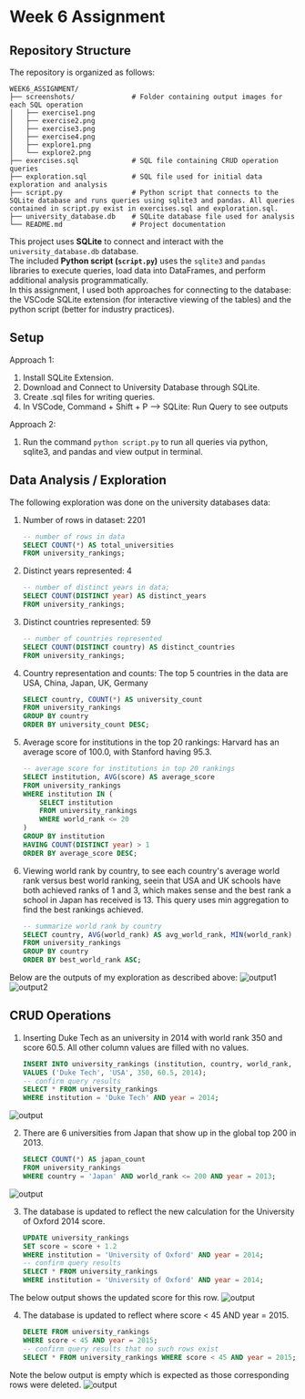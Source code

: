 # Week 6 Assignment # 

## Repository Structure ##

The repository is organized as follows:
```
WEEK6_ASSIGNMENT/
├── screenshots/              # Folder containing output images for each SQL operation
│   ├── exercise1.png
│   ├── exercise2.png
│   ├── exercise3.png
│   ├── exercise4.png
│   ├── explore1.png
│   └── explore2.png
├── exercises.sql             # SQL file containing CRUD operation queries
├── exploration.sql           # SQL file used for initial data exploration and analysis
├── script.py                 # Python script that connects to the SQLite database and runs queries using sqlite3 and pandas. All queries contained in script.py exist in exercises.sql and exploration.sql. 
├── university_database.db    # SQLite database file used for analysis
└── README.md                 # Project documentation
```

This project uses **SQLite** to connect and interact with the `university_database.db` database.  
The included **Python script (`script.py`)** uses the `sqlite3` and `pandas` libraries to execute queries, load data into DataFrames, and perform additional analysis programmatically.  
In this assignment, I used both approaches for connecting to the database: the VSCode SQLite extension (for interactive viewing of the tables) and the python script (better for industry practices).


## Setup ##
Approach 1:
1. Install SQLite Extension.
2. Download and Connect to University Database through SQLite.
3. Create .sql files for writing queries.
4. In VSCode, Command + Shift + P --> SQLite: Run Query to see outputs


Approach 2:
1. Run the command `python script.py` to run all queries via python, sqlite3, and pandas and view output in terminal.



## Data Analysis / Exploration ##
The following exploration was done on the university databases data:
1. Number of rows in dataset: 2201
    ```sql
    -- number of rows in data
    SELECT COUNT(*) AS total_universities 
    FROM university_rankings;
    ```

2. Distinct years represented: 4
    ```sql
    -- number of distinct years in data;
    SELECT COUNT(DISTINCT year) AS distinct_years
    FROM university_rankings;
    ```

3. Distinct countries represented: 59
    ```sql
    -- number of countries represented
    SELECT COUNT(DISTINCT country) AS distinct_countries
    FROM university_rankings;
    ```

4. Country representation and counts: The top 5 countries in the data are USA, China, Japan, UK, Germany
    ```sql
    SELECT country, COUNT(*) AS university_count
    FROM university_rankings
    GROUP BY country
    ORDER BY university_count DESC;
    ```

5. Average score for institutions in the top 20 rankings: Harvard has an average score of 100.0, with Stanford having 95.3.
    ```sql
    -- average score for institutions in top 20 rankings
    SELECT institution, AVG(score) AS average_score
    FROM university_rankings
    WHERE institution IN (
        SELECT institution
        FROM university_rankings
        WHERE world_rank <= 20
    )
    GROUP BY institution
    HAVING COUNT(DISTINCT year) > 1
    ORDER BY average_score DESC;
    ```

6. Viewing world rank by country, to see each country's average world rank versus best world ranking, seein that USA and UK schools have both achieved ranks of 1 and 3, which makes sense and the best rank a school in Japan has received is 13. This query uses min aggregation to find the best rankings achieved. 
    ```sql
    -- summarize world rank by country
    SELECT country, AVG(world_rank) AS avg_world_rank, MIN(world_rank) AS best_world_rank
    FROM university_rankings
    GROUP BY country
    ORDER BY best_world_rank ASC;
    ```

Below are the outputs of my exploration as described above: 
![output1](screenshots/explore1.png)
![output2](screenshots/explore2.png)



## CRUD Operations ##
1. Inserting Duke Tech as an university in 2014 with world rank 350 and score 60.5. All other column values are filled with no values.
    ```sql
    INSERT INTO university_rankings (institution, country, world_rank, score, year)
    VALUES ('Duke Tech', 'USA', 350, 60.5, 2014);
    -- confirm query results
    SELECT * FROM university_rankings
    WHERE institution = 'Duke Tech' AND year = 2014;
    ```
    
![output](screenshots/exercise1.png)

2. There are 6 universities from Japan that show up in the global top 200 in 2013.
    ```sql
    SELECT COUNT(*) AS japan_count
    FROM university_rankings
    WHERE country = 'Japan' AND world_rank <= 200 AND year = 2013;
    ```
![output](screenshots/exercise2.png)

3. The database is updated to reflect the new calculation for the University of Oxford 2014 score.
    ```sql
    UPDATE university_rankings
    SET score = score + 1.2
    WHERE institution = 'University of Oxford' AND year = 2014;
    -- confirm query results
    SELECT * FROM university_rankings
    WHERE institution = 'University of Oxford' AND year = 2014;
    ```
The below output shows the updated score for this row. 
![output](screenshots/exercise3.png)

4. The database is updated to reflect where score < 45 AND year = 2015.
    ```sql
    DELETE FROM university_rankings
    WHERE score < 45 AND year = 2015;
    -- confirm query results that no such rows exist
    SELECT * FROM university_rankings WHERE score < 45 AND year = 2015;
    ```
Note the below output is empty which is expected as those corresponding rows were deleted. 
![output](screenshots/exercise4.png)
